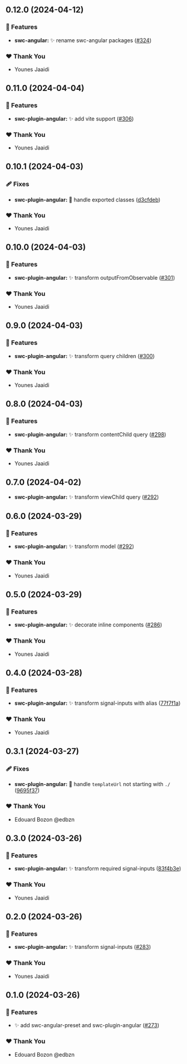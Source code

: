 ## 0.12.0 (2024-04-12)


### 🚀 Features

- **swc-angular:** ✨ rename swc-angular packages ([#324](https://github.com/jscutlery/devkit/pull/324))


### ❤️  Thank You

- Younes Jaaidi

## 0.11.0 (2024-04-04)


### 🚀 Features

- **swc-plugin-angular:** ✨ add vite support ([#306](https://github.com/jscutlery/devkit/pull/306))


### ❤️  Thank You

- Younes Jaaidi

## 0.10.1 (2024-04-03)


### 🩹 Fixes

- **swc-plugin-angular:** 🐞 handle exported classes ([d3cfdeb](https://github.com/jscutlery/devkit/commit/d3cfdeb))


### ❤️  Thank You

- Younes Jaaidi

## 0.10.0 (2024-04-03)


### 🚀 Features

- **swc-plugin-angular:** ✨ transform outputFromObservable ([#301](https://github.com/jscutlery/devkit/pull/301))


### ❤️  Thank You

- Younes Jaaidi

## 0.9.0 (2024-04-03)


### 🚀 Features

- **swc-plugin-angular:** ✨ transform query children ([#300](https://github.com/jscutlery/devkit/pull/300))


### ❤️  Thank You

- Younes Jaaidi

## 0.8.0 (2024-04-03)


### 🚀 Features

- **swc-plugin-angular:** ✨ transform contentChild query ([#298](https://github.com/jscutlery/devkit/pull/298))


### ❤️  Thank You

- Younes Jaaidi

## 0.7.0 (2024-04-02)

- **swc-plugin-angular:** ✨ transform viewChild query ([#292](https://github.com/jscutlery/devkit/pull/296))


## 0.6.0 (2024-03-29)


### 🚀 Features

- **swc-plugin-angular:** ✨ transform model ([#292](https://github.com/jscutlery/devkit/pull/292))


### ❤️  Thank You

- Younes Jaaidi

## 0.5.0 (2024-03-29)


### 🚀 Features

- **swc-plugin-angular:** ✨ decorate inline components ([#286](https://github.com/jscutlery/devkit/pull/286))


### ❤️  Thank You

- Younes Jaaidi

## 0.4.0 (2024-03-28)


### 🚀 Features

- **swc-plugin-angular:** ✨ transform signal-inputs with alias ([77f7f1a](https://github.com/jscutlery/devkit/commit/77f7f1a))


### ❤️  Thank You

- Younes Jaaidi

## 0.3.1 (2024-03-27)


### 🩹 Fixes

- **swc-plugin-angular:** 🐞 handle `templateUrl` not starting with `./` ([9695f37](https://github.com/jscutlery/devkit/commit/9695f37))


### ❤️  Thank You

- Edouard Bozon @edbzn

## 0.3.0 (2024-03-26)


### 🚀 Features

- **swc-plugin-angular:** ✨ transform required signal-inputs ([83f4b3e](https://github.com/jscutlery/devkit/commit/83f4b3e))


### ❤️  Thank You

- Younes Jaaidi

## 0.2.0 (2024-03-26)


### 🚀 Features

- **swc-plugin-angular:** ✨ transform signal-inputs ([#283](https://github.com/jscutlery/devkit/pull/283))


### ❤️  Thank You

- Younes Jaaidi

## 0.1.0 (2024-03-26)


### 🚀 Features

- ✨ add swc-angular-preset and swc-plugin-angular ([#273](https://github.com/jscutlery/devkit/pull/273))


### ❤️  Thank You

- Edouard Bozon @edbzn
